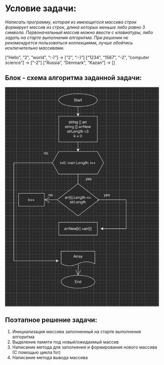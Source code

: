 # Условие задачи: 
*Написать программу, которая из имеющегося массива строк формирует массив из строк, длина которых меньше либо равно 3 символа. Первоначальный массив можно ввести с клавиатуры, либо задать на старте выполнения алгоритма. При решении не рекомендуется пользоваться коллекциями, лучше обойтись исключительно массивами.*

[“Hello”, “2”, “world”, “:-)”] → [“2”, “:-)”]
[“1234”, “1567”, “-2”, “computer science”] → [“-2”]
[“Russia”, “Denmark”, “Kazan”] → []

## Блок - схема алгоритма заданной задачи: 
![Блок-схема](foto.jpeg)

## Поэтапное решение задачи:
1. Инициализация массива заполненный на старте выполнения алгоритма
2. Выделение памяти под новый/ожидаемый массив
3. Написание метода для заполнения и формирования нового массива (С помощью цикла for)
4. Написание метода вывода массива
